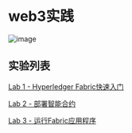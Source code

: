 # web3实践

![image](https://github.com/ERST-CloudNative/web3/assets/4653664/8d01f381-d1b0-4611-b5fc-f12dea72ef93)


## 实验列表

[Lab 1 - Hyperledger Fabric快速入门](https://github.com/ERST-CloudNative/web3/blob/main/1_Hyperledger_Fabric_Quickstart.md)

[Lab 2 - 部署智能合约](https://github.com/ERST-CloudNative/web3/blob/main/2_%E9%83%A8%E7%BD%B2%E6%99%BA%E8%83%BD%E5%90%88%E7%BA%A6.md)

[Lab 3 - 运行Fabric应用程序](https://github.com/ERST-CloudNative/web3/blob/main/3_%E8%BF%90%E8%A1%8CFabric%E5%BA%94%E7%94%A8%E7%A8%8B%E5%BA%8F.md)


